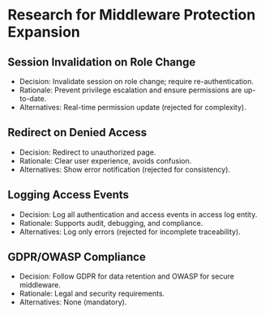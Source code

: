 # Research for Middleware Protection Expansion

## Session Invalidation on Role Change
- Decision: Invalidate session on role change; require re-authentication.
- Rationale: Prevent privilege escalation and ensure permissions are up-to-date.
- Alternatives: Real-time permission update (rejected for complexity).

## Redirect on Denied Access
- Decision: Redirect to unauthorized page.
- Rationale: Clear user experience, avoids confusion.
- Alternatives: Show error notification (rejected for consistency).

## Logging Access Events
- Decision: Log all authentication and access events in access log entity.
- Rationale: Supports audit, debugging, and compliance.
- Alternatives: Log only errors (rejected for incomplete traceability).

## GDPR/OWASP Compliance
- Decision: Follow GDPR for data retention and OWASP for secure middleware.
- Rationale: Legal and security requirements.
- Alternatives: None (mandatory).
